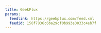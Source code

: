 ```yaml
---
title: GeekPlux
params:
  feedlink: https://geekplux.com/feed.xml
  feedid: 156f7836c6ba29cf0b993e0033c4eb7f
---
```

